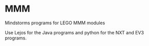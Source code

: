 # MMM
Mindstorms programs for LEGO MMM modules

Use Lejos for the Java programs and python for the NXT and EV3 programs.
